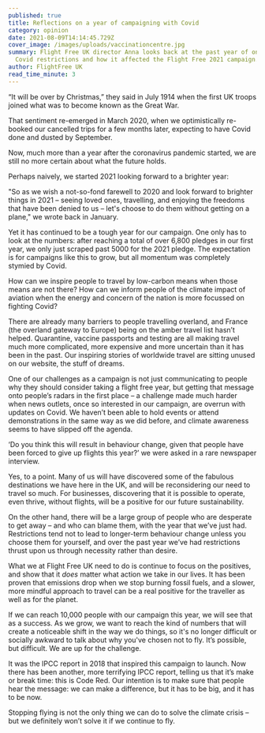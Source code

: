 ```yaml
---
published: true
title: Reflections on a year of campaigning with Covid
category: opinion
date: 2021-08-09T14:14:45.729Z
cover_image: /images/uploads/vaccinationcentre.jpg
summary: Flight Free UK director Anna looks back at the past year of ongoing
  Covid restrictions and how it affected the Flight Free 2021 campaign.
author: FlightFree UK
read_time_minute: 3
---
```

“It will be over by Christmas,” they said in July 1914 when the first UK troops joined what was to become known as the Great War. 

That sentiment re-emerged in March 2020, when we optimistically re-booked our cancelled trips for a few months later, expecting to have Covid done and dusted by September. 

Now, much more than a year after the coronavirus pandemic started, we are still no more certain about what the future holds. 

Perhaps naively, we started 2021 looking forward to a brighter year:

"So as we wish a not-so-fond farewell to 2020 and look forward to brighter things in 2021 – seeing loved ones, travelling, and enjoying the freedoms that have been denied to us – let's choose to do them without getting on a plane," we wrote back in January.

Yet it has continued to be a tough year for our campaign. One only has to look at the numbers: after reaching a total of over 6,800 pledges in our first year, we only just scraped past 5000 for the 2021 pledge. The expectation is for campaigns like this to grow, but all momentum was completely stymied by Covid. 

How can we inspire people to travel by low-carbon means when those means are not there? How can we inform people of the climate impact of aviation when the energy and concern of the nation is more focussed on fighting Covid? 

There are already many barriers to people travelling overland, and France (the overland gateway to Europe) being on the amber travel list hasn’t helped. Quarantine, vaccine passports and testing are all making travel much more complicated, more expensive and more uncertain than it has been in the past. Our inspiring stories of worldwide travel are sitting unused on our website, the stuff of dreams.

One of our challenges as a campaign is not just communicating to people why they should consider taking a flight free year, but getting that message onto people’s radars in the first place – a challenge made much harder when news outlets, once so interested in our campaign, are overrun with updates on Covid. We haven’t been able to hold events or attend demonstrations in the same way as we did before, and climate awareness seems to have slipped off the agenda.

‘Do you think this will result in behaviour change, given that people have been forced to give up flights this year?’ we were asked in a rare newspaper interview. 

Yes, to a point. Many of us will have discovered some of the fabulous destinations we have here in the UK, and will be reconsidering our need to travel so much. For businesses, discovering that it is possible to operate, even thrive, without flights, will be a positive for our future sustainability.

On the other hand, there will be a large group of people who are desperate to get away – and who can blame them, with the year that we’ve just had. Restrictions tend not to lead to longer-term behaviour change unless you choose them for yourself, and over the past year we’ve had restrictions thrust upon us through necessity rather than desire.

What we at Flight Free UK need to do is continue to focus on the positives, and show that it *does* matter what action we take in our lives. It has been proven that emissions drop when we stop burning fossil fuels, and a slower, more mindful approach to travel can be a real positive for the traveller as well as for the planet. 

If we can reach 10,000 people with our campaign this year, we will see that as a success. As we grow, we want to reach the kind of numbers that will create a noticeable shift in the way we do things, so it's no longer difficult or socially awkward to talk about why you've chosen not to fly. It’s possible, but difficult. We are up for the challenge. 

It was the IPCC report in 2018 that inspired this campaign to launch. Now there has been another, more terrifying IPCC report, telling us that it’s make or break time: this is Code Red. Our intention is to make sure that people hear the message: we can make a difference, but it has to be big, and it has to be now. 

Stopping flying is not the only thing we can do to solve the climate crisis – but we definitely won’t solve it if we continue to fly.